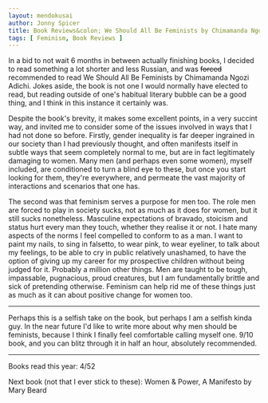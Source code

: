 ```yaml
---
layout: mendokusai
author: Jonny Spicer
title: Book Reviews&colon; We Should All Be Feminists by Chimamanda Ngozi Adichie
tags: [ Feminism, Book Reviews ]
---
```

In a bid to not wait 6 months in between actually finishing books, I decided to read something
a lot shorter and less Russian, and was ~~forced~~ recommended to read We Should All Be Feminists
by Chimamanda Ngozi Adichi. Jokes aside, the book is not one I would normally have elected to read, but reading outside of one's habitual literary bubble can be a good thing, and I think
in this instance it certainly was.

Despite the book's brevity, it makes some excellent points, in a very succint way, and invited
me to consider some of the issues involved in ways that I had not done so before. Firstly,
gender inequality is far deeper ingrained in our society than I had previously thought, and
often manifests itself in subtle ways that seem completely normal to me, but are in fact
legitimately damaging to women. Many men (and perhaps even some women), myself included, are
conditioned to turn a blind eye to these, but once you start looking for them, they're everywhere, and permeate the vast majority of interactions and scenarios that one has.

The second was that feminism serves a purpose for men too. The role men are forced to play in
society sucks, not as much as it does for women, but it still sucks nonetheless. Masculine
expectations of bravado, stoicism and status hurt every man they touch, whether they realise
it or not. I hate many aspects of the norms I feel compelled to conform to as a man. I want
to paint my nails, to sing in falsetto, to wear pink, to wear eyeliner, to talk about my feelings, to be able to cry in public relatively unashamed, to have the option of giving up
my career for my prospective children without being judged for it. Probably a million other things. Men are taught to be tough, impassable, pugnacious, proud creatures, but I am fundamentally brittle and sick of pretending otherwise. Feminism can help rid me of these
things just as much as it can about positive change for women too.

---

Perhaps this is a selfish take on the book, but perhaps I am a selfish kinda guy. In the near
future I'd like to write more about why men should be feminists, because I think I finally
feel comfortable calling myself one. 9/10 book, and you can blitz through it in half an hour,
absolutely recommended.

---

Books read this year: 4/52

Next book (not that I ever stick to these): Women & Power, A Manifesto by Mary Beard